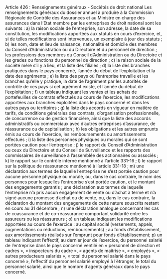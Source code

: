 Article 426 : Renseignements généraux - Sociétés de droit national
Les renseignements généraux du dossier annuel à produire à la Commission Régionale de Contrôle des Assurances et au Ministre en charge des assurances dans l’Etat membre par les entreprises de droit national sont les suivants :
a) la raison sociale de l’entreprise, son adresse, la date de sa constitution, les modifications apportées aux statuts en cours d’exercice, et, si de telles modifications sont intervenues, un exemplaire à jour des statuts ;
b) les nom, date et lieu de naissance, nationalité et domicile des membres du Conseil d’Administration ou du Directoire et du personnel de direction ; les professions des membres du Conseil d’Administration ou du Directoire et les grades ou fonctions du personnel de direction ;
c) la raison sociale de la société mère s’il y a lieu, et la liste des filiales ;
d) la liste des branches pratiquées dans le pays concerné, l’année du début de l’exploitation et la date des agréments ;
e) la liste des pays où l’entreprise travaille et les branches qu’elle y pratique, la date de l’agrément par les autorités de contrôle de ces pays si cet agrément existe, et l’année du début de l’exploitation ;
f) un tableau indiquant les ventes et les achats de portefeuilles de contrats effectués au cours de l’exercice, les modifications apportées aux branches exploitées dans le pays concerné et dans les autres pays ou territoires ;
g) la liste des accords en vigueur en matière de tarifs, de conditions générales des contrats, d’organisation professionnelle, de concurrence ou de gestion financière, ainsi que la liste des accords administratifs ou commerciaux avec d’autres entreprises d’assurance, de réassurance ou de capitalisation ;
h) les obligations et les autres emprunts émis au cours de l’exercice, les remboursements ou amortissements effectués ;
i) la liste des personnes physiques ou morales qui se sont portées caution pour l’entreprise ;
j) le rapport du Conseil d’Administration ou ceux du Directoire et du Conseil de Surveillance et les rapports des commissaires de surveillance à l’assemblée des actionnaires ou associés ;
k) le rapport sur le contrôle interne mentionné à l’article 331-16 ;
l) le rapport sur la politique de réassurance mentionné à l’article 331-18 ;
m) une déclaration aux termes de laquelle l’entreprise ne s’est portée caution pour aucune personne physique ou morale, ou, dans le cas contraire, le nom des personnes pour lesquelles l’entreprise s’est portée caution, et le montant des engagements garantis ; une déclaration aux termes de laquelle l’entreprise n’a pris aucun engagement de vente ou d’achat à terme et n’a signé aucune promesse d’achat ou de vente, ou, dans le cas contraire, la déclaration du montant des engagements de cette nature souscrits restant en cours au 31 décembre ;
n) une déclaration analogue concernant les cas de coassurance et de co-réassurance comportant solidarité entre les assureurs ou les réassureurs ;
o) un tableau indiquant les modifications apportées au cours de l’exercice :
au capital social (versements, appels, augmentations ou réductions, remboursements) ;
au fonds d’établissement, aux amortissements réalisés sur l’emprunt pour fonds d’établissement;
p) un tableau indiquant l’effectif, au dernier jour de l’exercice, du personnel salarié de l’entreprise dans le pays concerné ventilé en « personnel de direction et cadres », « inspecteurs du cadre », « agents de maîtrise », « employés », « autres producteurs salariés », « total du personnel salarié dans le pays concerné », l’effectif du personnel salarié employé à l’étranger, le total du personnel salarié, ainsi que le nombre d’agents généraux dans le pays concerné.